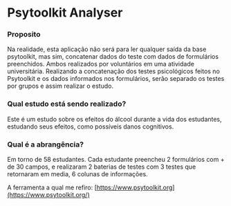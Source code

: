 # Psytoolkit Analyser
### Proposito
Na realidade, esta aplicação não será para ler qualquer saída da base psytoolkit, mas sim, concatenar dados do teste com dados de formulários preenchidos. Ambos realizados por voluntários em uma atividade universitária.
Realizando a concatenação dos testes psicológicos feitos no Psytoolkit e os dados informados nos formulários, serão separado os testes por grupos e assim realizar o estudo.
### Qual estudo está sendo realizado?
Este é um estudo sobre os efeitos do álcool durante a vida dos estudantes, estudando seus efeitos, como possíveis danos cognitivos.
### Qual é a abrangência?
Em torno de 58 estudantes. Cada estudante preencheu 2 formulários com + de 30 campos, e realizaram 2 baterias de testes com 3 testes que retornaram em media, 6 colunas de informações.

A ferramenta a qual me refiro: [https://www.psytoolkit.org](https://www.psytoolkit.org/)
